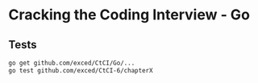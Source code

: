 # Cracking the Coding Interview - Go

## Tests
```bash
go get github.com/exced/CtCI/Go/...
go test github.com/exced/CtCI-6/chapterX
```